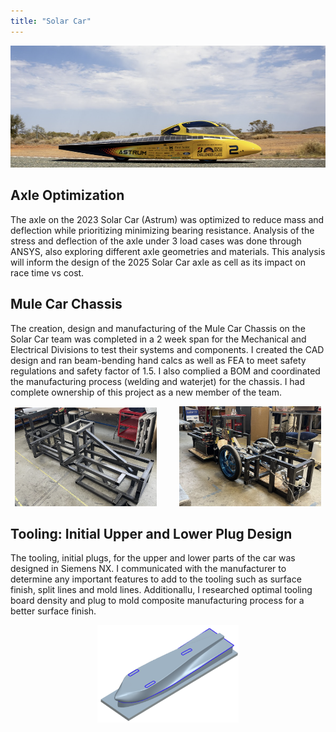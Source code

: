 ```yaml
---
title: "Solar Car"
---
```

<p align="center">
  <img alt="Solar Car" src="https://github.com/erinmyoo/erinmyoo.github.io/blob/master/portfolio-images/Solar%20Car.png">
</p>

## Axle Optimization
The axle on the 2023 Solar Car (Astrum) was optimized to reduce mass and deflection while prioritizing minimizing bearing resistance. Analysis of the stress and deflection of the axle under 3 load cases was done through ANSYS, also exploring different axle geometries and materials. This analysis will inform the design of the 2025 Solar Car axle as cell as its impact on race time vs cost.

## Mule Car Chassis
The creation, design and manufacturing of the Mule Car Chassis on the Solar Car team was completed in a 2 week span for the Mechanical and Electrical Divisions to test their systems and components. I created the CAD design and ran beam-bending hand calcs as well as FEA to meet safety regulations and safety factor of 1.5. I also complied a BOM and coordinated the manufacturing process (welding and waterjet) for the chassis. I had complete ownership of this project as a new member of the team.
<p align="center">
  <img alt="Mule Car Chassis Steel Frame" src="https://github.com/erinmyoo/erinmyoo.github.io/blob/master/portfolio-images/Mule%20Car%20Chassis%20Steel%20Frame.png" width="45%">
&nbsp; &nbsp; &nbsp; &nbsp;
  <img alt="Assembled Mule Car" src="https://github.com/erinmyoo/erinmyoo.github.io/blob/master/portfolio-images/Assembled%20Mule%20Car.png" width="45%">
</p>

## Tooling: Initial Upper and Lower Plug Design 
The tooling, initial plugs, for the upper and lower parts of the car was designed in Siemens NX. I communicated with the manufacturer to determine any important features to add to the tooling such as surface finish, split lines and mold lines. Additionallu, I researched optimal tooling board density and plug to mold composite manufacturing process for a better surface finish.
<p align="center">
  <img alt="Initial Lower Plug Isometric View" src="https://github.com/erinmyoo/erinmyoo.github.io/blob/master/portfolio-images/Initial%20Lower%20Plug%20Isometric%20View.png" width="45%">
</p>
